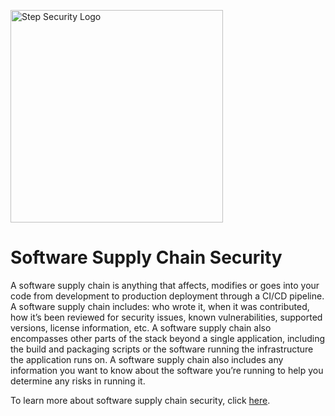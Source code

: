 <p align="left">
  <img src="https://raw.githubusercontent.com/step-security/supply-chain-goat/main/images/Logo.png" alt="Step Security Logo" width="340">
</p>

# Software Supply Chain Security 

A software supply chain is anything that affects, modifies or goes into your code from development to production deployment through a CI/CD pipeline. A software supply chain includes: who wrote it, when it was contributed, how it’s been reviewed for security issues, known vulnerabilities, supported versions, license information, etc. A software supply chain also encompasses other parts of the stack beyond a single application, including the build and packaging scripts or the software running the infrastructure the application runs on. A software supply chain also includes any information you want to know about the software you’re running to help you determine any risks in running it.

To learn more about software supply chain security, click [here](https://github.blog/2020-09-02-secure-your-software-supply-chain-and-protect-against-supply-chain-threats-github-blog/). 
